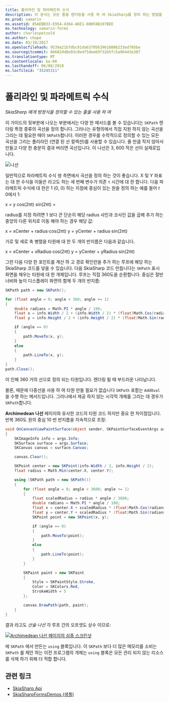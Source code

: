 ```yaml
---
title: 폴리라인 및 파라메트릭 수식
description: 이 문서는 모든 줄을 렌더링을 사용 하 여 SkiaSharp를 정의 하는 방법을 파라메트릭 수식이 포함을 설명 하 고 샘플 코드와 함께이 보여 줍니다.
ms.prod: xamarin
ms.assetid: 85AEBB33-E954-4364-A6E1-808FAB197BEE
ms.technology: xamarin-forms
author: charlespetzold
ms.author: chape
ms.date: 03/10/2017
ms.openlocfilehash: 9539a21b7dbc91da63795639610886233ed705be
ms.sourcegitcommit: 66682dd8e93c0e4f5dee69f32b5fc5a96443e307
ms.translationtype: MT
ms.contentlocale: ko-KR
ms.lasthandoff: 06/08/2018
ms.locfileid: "35245311"
---
```

# <a name="polylines-and-parametric-equations"></a>폴리라인 및 파라메트릭 수식

_SkiaSharp 매개 방정식을 정의할 수 있는 줄을 사용 하 여_

이 가이드의 뒷부분에 나오는 부분에서는 다양 한 메서드를 볼 수 있습니다는 `SKPath` 렌더링 특정 종류의 곡선을 정의 합니다. 그러나는 유형의에서 직접 지원 하지 않는 곡선을 그리는 데 필요한 때이 `SKPath`합니다. 이러한 경우를 수학적으로 정의할 수 있는 모든 곡선을 그리는 폴리라인 (연결 된 선 컬렉션)를 사용할 수 있습니다. 줄 만큼 작지 않아서 만들고 다양 한 충분히 결과 버리면 곡선입니다. 이 나선은 3, 600 작은 선이 실제로입니다.

![](polylines-images/spiralexample.png "나선")

일반적으로 파라메트릭 수식 쌍 측면에서 곡선을 정의 하는 것이 좋습니다. X 및 Y 좌표는 대 한 수식을 이들은 라고도 하는 세 번째 변수가 의존 `t` 시간에 대 한 합니다. 다음 파라메트릭 수식에 대 한은 1 (0, 0) 하는 지점에 중심이 있는 원을 정의 하는 예를 들어 *t* 0에서 1:

 x = y cos(2πt) sin(2πt) =

 radius를 지정 하려면 1 보다 큰 단순히 해당 radius 사인과 코사인 값을 곱해 추가 하는 중앙의 다른 위치로 이동 해야 하는 경우 해당 값:

 x = xCenter + radius·cos(2πt) y = yCenter + radius·sin(2πt)

가로 및 세로 축 병렬을 타원에 대 한 두 개의 반지름은 다음과 같습니다.

x = xCenter + xRadius·cos(2πt) y = yCenter + yRadius·sin(2πt)

그런 다음 다양 한 포인트를 계산 하 고 경로 확인란을 추가 하는 루프에 해당 하는 SkiaSharp 코드를 넣을 수 있습니다. 다음 SkiaSharp 코드 만듭니다는 `SKPath` 표시 화면을 채우는 타원에 대 한 개체입니다. 루프는 직접 360도을 순환합니다. 중심은 절반 너비와 높이 디스플레이 화면의 함께 두 개의 반지름:

```csharp
SKPath path = new SKPath();

for (float angle = 0; angle < 360; angle += 1)
{
    double radians = Math.PI * angle / 180;
    float x = info.Width / 2 + (info.Width / 2) * (float)Math.Cos(radians);
    float y = info.Height / 2 + (info.Height / 2) * (float)Math.Sin(radians);

    if (angle == 0)
    {
        path.MoveTo(x, y);
    }
    else
    {
        path.LineTo(x, y);
    }
}
path.Close();
```

이 인해 360 거의 선으로 정의 되는 타원입니다. 렌더링 될 때 부드러운 나타납니다.

물론, 때문에 다중선을 사용 하 여 타원 만들 필요가 없습니다 `SKPath` 포함는 `AddOval` 을 수행 하는 메서드입니다. 그러나에서 제공 하지 않는 시각적 개체를 그리는 데 경우가 `SKPath`합니다.

**Archimedean 나선** 페이지와 유사한 코드의 타원 코드 하지만 중요 한 차이점입니다. 반복 360도 원의 중심 10 번 반지름을 지속적으로 조정:

```csharp
void OnCanvasViewPaintSurface(object sender, SKPaintSurfaceEventArgs args)
{
    SKImageInfo info = args.Info;
    SKSurface surface = args.Surface;
    SKCanvas canvas = surface.Canvas;

    canvas.Clear();

    SKPoint center = new SKPoint(info.Width / 2, info.Height / 2);
    float radius = Math.Min(center.X, center.Y);

    using (SKPath path = new SKPath())
    {
        for (float angle = 0; angle < 3600; angle += 1)
        {
            float scaledRadius = radius * angle / 3600;
            double radians = Math.PI * angle / 180;
            float x = center.X + scaledRadius * (float)Math.Cos(radians);
            float y = center.Y + scaledRadius * (float)Math.Sin(radians);
            SKPoint point = new SKPoint(x, y);

            if (angle == 0)
            {
                path.MoveTo(point);
            }
            else
            {
                path.LineTo(point);
            }
        }

        SKPaint paint = new SKPaint
        {
            Style = SKPaintStyle.Stroke,
            Color = SKColors.Red,
            StrokeWidth = 5
        };

        canvas.DrawPath(path, paint);
    }
}
```

결과 라고도 *산술 나선* 각 루프 간의 오프셋도 상수 이므로:

[![](polylines-images/archimedeanspiral-small.png "Archimedean 나선 페이지의 삼중 스크린샷")](polylines-images/archimedeanspiral-large.png#lightbox "Archimedean 나선 페이지의 삼중 스크린샷")

에 `SKPath` 에서 만든는 `using` 블록입니다. 이 `SKPath` 보다 더 많은 메모리를 소비는 `SKPath` 를 제안 하는 이전 프로그램의 개체는 `using` 블록은 모든 관리 되지 않는 리소스를 삭제 하기 위해 더 적합 합니다.


## <a name="related-links"></a>관련 링크

- [SkiaSharp Api](https://developer.xamarin.com/api/root/SkiaSharp/)
- [SkiaSharpFormsDemos (샘플)](https://developer.xamarin.com/samples/xamarin-forms/SkiaSharpForms/Demos/)
